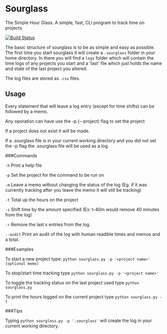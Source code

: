 Sourglass
=========

The Simple Hour Glass. A simple, fast, CLI program to track time on projects.

[![Build Status](https://secure.travis-ci.org/myint/sourglass.png)](http://travis-ci.org/myint/sourglass)

The basic structure of sourglass is to be as simple and easy as possible. The first time you start sourglass it will create a `.sourglass` folder in your home directory. In there you will find a `logs` folder which will contain the time logs of any projects you start and a 'last' file which just holds the name and state of the last project you altered.

The log files are stored as `.csv` files.

Usage
---------

Every statement that will leave a log entry (except for time shifts) can be followed by a memo.

Any oporation can have use the -p (--project) flag to set the project

If a project does not exist it will be made.

If a .sourglass file is in your current working directory and you did not set the -p flag the .sourglass file will be used as a log.

###Commands

`-h` Print a help file

`-p` Set the project for the command to be run on

`-m` Leave a memo without changing the status of the log (Eg. if it was currently tracking after you leave the memo it will still be tracking)

`-t` Total up the hours on the project

`-s` Shift time by the amount specified (Ex: t-40m would remove 40 minutes from the log)

`-r` Remove the last x entries from the log.

`--audit` Print an audit of the log with human readible times and memos and a total.

###Examples

To start a new project type: `python sourglass.py -p '<project name>' [optional memo]`

To stop/start time tracking type `python sourglass.py -p '<project name>'`

To toggle the tracking status on the last project used type `python sourglass.py`

To print the hours logged on the current project type `python sourglass.py -t`

###Tips

Typing `python sourglass.py -p '.sourglass'` will create the log in your current working directory.
